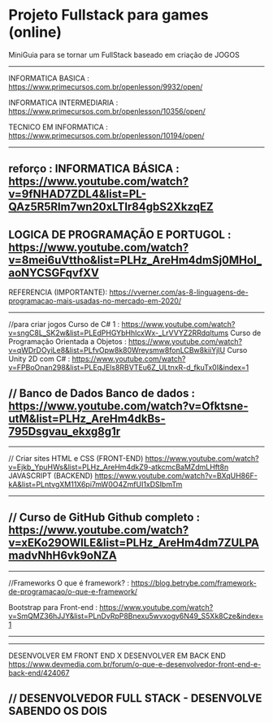 # Projeto Fullstack para games (online)
MiniGuia para se tornar um FullStack baseado em criação de JOGOS


------------------------------------------------------
INFORMATICA BASICA : 
https://www.primecursos.com.br/openlesson/9932/open/

INFORMATICA INTERMEDIARIA : 
https://www.primecursos.com.br/openlesson/10356/open/

TECNICO EM INFORMATICA : 
https://www.primecursos.com.br/openlesson/10194/open/

------------------------------------------------------
reforço : 
INFORMATICA BÁSICA : 
https://www.youtube.com/watch?v=9fNHAD7ZDL4&list=PL-QAz5R5Rlm7wn20xLTIr84gbS2XkzqEZ
-----------------------------------------------------

LOGICA DE PROGRAMAÇÃO E PORTUGOL : 
https://www.youtube.com/watch?v=8mei6uVttho&list=PLHz_AreHm4dmSj0MHol_aoNYCSGFqvfXV
------------------------------------------------------

REFERENCIA (IMPORTANTE): 
https://vverner.com/as-8-linguagens-de-programacao-mais-usadas-no-mercado-em-2020/

------------------------------------------------------
//para criar jogos
Curso de C# 1 : https://www.youtube.com/watch?v=sngC8L_SK2w&list=PLEdPHGYbHhlcxWx-_LrVVYZ2RRdqltums
Curso de Programação Orientada a Objetos : https://www.youtube.com/watch?v=qWDrDOyiLe8&list=PLfvOpw8k80Wreysmw8fonLCBw8kiiYjIU
Curso Unity 2D com C# : https://www.youtube.com/watch?v=FPBoOnan298&list=PLEqJEls8RBVTEu6Z_ULtnxR-d_fkuTx0I&index=1


// Banco de Dados
Banco de dados : https://www.youtube.com/watch?v=Ofktsne-utM&list=PLHz_AreHm4dkBs-795Dsgvau_ekxg8g1r
------------------------------------------------------

------------------------------------------------------
// Criar sites
HTML e CSS (FRONT-END) https://www.youtube.com/watch?v=Ejkb_YpuHWs&list=PLHz_AreHm4dkZ9-atkcmcBaMZdmLHft8n
JAVASCRIPT (BACKEND) https://www.youtube.com/watch?v=BXqUH86F-kA&list=PLntvgXM11X6pi7mW0O4ZmfUI1xDSIbmTm

------------------------------------------------------
// Curso de GitHub
Github completo : https://www.youtube.com/watch?v=xEKo29OWILE&list=PLHz_AreHm4dm7ZULPAmadvNhH6vk9oNZA
------------------------------------------------------
------------------------------------------------------
//Frameworks
O que é framework? : https://blog.betrybe.com/framework-de-programacao/o-que-e-framework/


Bootstrap para Front-end : https://www.youtube.com/watch?v=SmQMZ36hJJY&list=PLnDvRpP8Bnexu5wvxogy6N49_S5Xk8Cze&index=1

------------------------------------------------------

------------------------------------------------------
DESENVOLVER EM FRONT END  X  DESENVOLVER EM BACK END
https://www.devmedia.com.br/forum/o-que-e-desenvolvedor-front-end-e-back-end/424067

// DESENVOLVEDOR FULL STACK - DESENVOLVE SABENDO OS DOIS
------------------------------------------------------


